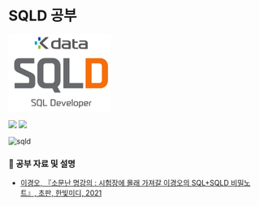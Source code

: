 # SQLD 공부
<img alt="database" src="./image/sqld.png" width="40%"/>

![](https://img.shields.io/badge/ORACLE-F80000?style=flat&logo=Oracle&logoColor=FFFFFF)
![](https://img.shields.io/badge/Visual_Studio_Code-007ACC?style=flat&logo=VisualStudioCode&logoColor=FFFFFF)


<img alt="sqld" src="https://www.hanbit.co.kr/data/books/B8289488788_l.jpg" width="40%"/>

### 📖 공부 자료 및 설명
  - [이경오, 『소문난 명강의 : 시험장에 몰래 가져갈 이경오의 SQL+SQLD 비밀노트』, 초판, 한빛미디, 2021](https://www.hanbit.co.kr/store/books/look.php?p_code=B8031863123)